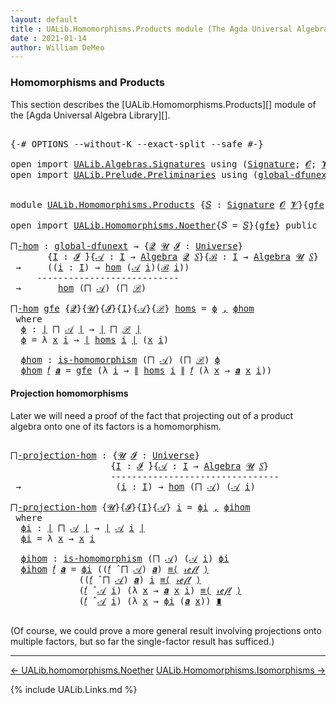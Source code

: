 ```yaml
---
layout: default
title : UALib.Homomorphisms.Products module (The Agda Universal Algebra Library)
date : 2021-01-14
author: William DeMeo
---
```


### <a id="homomorphisms-and-products">Homomorphisms and Products</a>

This section describes the [UALib.Homomorphisms.Products][] module of the [Agda Universal Algebra Library][].

<pre class="Agda">

<a id="343" class="Symbol">{-#</a> <a id="347" class="Keyword">OPTIONS</a> <a id="355" class="Pragma">--without-K</a> <a id="367" class="Pragma">--exact-split</a> <a id="381" class="Pragma">--safe</a> <a id="388" class="Symbol">#-}</a>

<a id="393" class="Keyword">open</a> <a id="398" class="Keyword">import</a> <a id="405" href="UALib.Algebras.Signatures.html" class="Module">UALib.Algebras.Signatures</a> <a id="431" class="Keyword">using</a> <a id="437" class="Symbol">(</a><a id="438" href="UALib.Algebras.Signatures.html#1452" class="Function">Signature</a><a id="447" class="Symbol">;</a> <a id="449" href="universes.html#613" class="Generalizable">𝓞</a><a id="450" class="Symbol">;</a> <a id="452" href="universes.html#617" class="Generalizable">𝓥</a><a id="453" class="Symbol">)</a>
<a id="455" class="Keyword">open</a> <a id="460" class="Keyword">import</a> <a id="467" href="UALib.Prelude.Preliminaries.html" class="Module">UALib.Prelude.Preliminaries</a> <a id="495" class="Keyword">using</a> <a id="501" class="Symbol">(</a><a id="502" href="MGS-Subsingleton-Theorems.html#3468" class="Function">global-dfunext</a><a id="516" class="Symbol">)</a>


<a id="520" class="Keyword">module</a> <a id="527" href="UALib.Homomorphisms.Products.html" class="Module">UALib.Homomorphisms.Products</a> <a id="556" class="Symbol">{</a><a id="557" href="UALib.Homomorphisms.Products.html#557" class="Bound">𝑆</a> <a id="559" class="Symbol">:</a> <a id="561" href="UALib.Algebras.Signatures.html#1452" class="Function">Signature</a> <a id="571" href="universes.html#613" class="Generalizable">𝓞</a> <a id="573" href="universes.html#617" class="Generalizable">𝓥</a><a id="574" class="Symbol">}{</a><a id="576" href="UALib.Homomorphisms.Products.html#576" class="Bound">gfe</a> <a id="580" class="Symbol">:</a> <a id="582" href="MGS-Subsingleton-Theorems.html#3468" class="Function">global-dfunext</a><a id="596" class="Symbol">}</a> <a id="598" class="Keyword">where</a>

<a id="605" class="Keyword">open</a> <a id="610" class="Keyword">import</a> <a id="617" href="UALib.Homomorphisms.Noether.html" class="Module">UALib.Homomorphisms.Noether</a><a id="644" class="Symbol">{</a><a id="645" class="Argument">𝑆</a> <a id="647" class="Symbol">=</a> <a id="649" href="UALib.Homomorphisms.Products.html#557" class="Bound">𝑆</a><a id="650" class="Symbol">}{</a><a id="652" href="UALib.Homomorphisms.Products.html#576" class="Bound">gfe</a><a id="655" class="Symbol">}</a> <a id="657" class="Keyword">public</a>

<a id="⨅-hom"></a><a id="665" href="UALib.Homomorphisms.Products.html#665" class="Function">⨅-hom</a> <a id="671" class="Symbol">:</a> <a id="673" href="MGS-Subsingleton-Theorems.html#3468" class="Function">global-dfunext</a> <a id="688" class="Symbol">→</a> <a id="690" class="Symbol">{</a><a id="691" href="UALib.Homomorphisms.Products.html#691" class="Bound">𝓠</a> <a id="693" href="UALib.Homomorphisms.Products.html#693" class="Bound">𝓤</a> <a id="695" href="UALib.Homomorphisms.Products.html#695" class="Bound">𝓘</a> <a id="697" class="Symbol">:</a> <a id="699" href="universes.html#551" class="Function">Universe</a><a id="707" class="Symbol">}</a>
       <a id="716" class="Symbol">{</a><a id="717" href="UALib.Homomorphisms.Products.html#717" class="Bound">I</a> <a id="719" class="Symbol">:</a> <a id="721" href="UALib.Homomorphisms.Products.html#695" class="Bound">𝓘</a> <a id="723" href="universes.html#758" class="Function Operator">̇</a><a id="724" class="Symbol">}{</a><a id="726" href="UALib.Homomorphisms.Products.html#726" class="Bound">𝒜</a> <a id="728" class="Symbol">:</a> <a id="730" href="UALib.Homomorphisms.Products.html#717" class="Bound">I</a> <a id="732" class="Symbol">→</a> <a id="734" href="UALib.Algebras.Algebras.html#811" class="Function">Algebra</a> <a id="742" href="UALib.Homomorphisms.Products.html#691" class="Bound">𝓠</a> <a id="744" href="UALib.Homomorphisms.Products.html#557" class="Bound">𝑆</a><a id="745" class="Symbol">}{</a><a id="747" href="UALib.Homomorphisms.Products.html#747" class="Bound">ℬ</a> <a id="749" class="Symbol">:</a> <a id="751" href="UALib.Homomorphisms.Products.html#717" class="Bound">I</a> <a id="753" class="Symbol">→</a> <a id="755" href="UALib.Algebras.Algebras.html#811" class="Function">Algebra</a> <a id="763" href="UALib.Homomorphisms.Products.html#693" class="Bound">𝓤</a> <a id="765" href="UALib.Homomorphisms.Products.html#557" class="Bound">𝑆</a><a id="766" class="Symbol">}</a>
 <a id="769" class="Symbol">→</a>     <a id="775" class="Symbol">((</a><a id="777" href="UALib.Homomorphisms.Products.html#777" class="Bound">i</a> <a id="779" class="Symbol">:</a> <a id="781" href="UALib.Homomorphisms.Products.html#717" class="Bound">I</a><a id="782" class="Symbol">)</a> <a id="784" class="Symbol">→</a> <a id="786" href="UALib.Homomorphisms.Basic.html#1941" class="Function">hom</a> <a id="790" class="Symbol">(</a><a id="791" href="UALib.Homomorphisms.Products.html#726" class="Bound">𝒜</a> <a id="793" href="UALib.Homomorphisms.Products.html#777" class="Bound">i</a><a id="794" class="Symbol">)(</a><a id="796" href="UALib.Homomorphisms.Products.html#747" class="Bound">ℬ</a> <a id="798" href="UALib.Homomorphisms.Products.html#777" class="Bound">i</a><a id="799" class="Symbol">))</a>
     <a id="807" class="Comment">---------------------------</a>
 <a id="836" class="Symbol">→</a>       <a id="844" href="UALib.Homomorphisms.Basic.html#1941" class="Function">hom</a> <a id="848" class="Symbol">(</a><a id="849" href="UALib.Algebras.Products.html#678" class="Function">⨅</a> <a id="851" href="UALib.Homomorphisms.Products.html#726" class="Bound">𝒜</a><a id="852" class="Symbol">)</a> <a id="854" class="Symbol">(</a><a id="855" href="UALib.Algebras.Products.html#678" class="Function">⨅</a> <a id="857" href="UALib.Homomorphisms.Products.html#747" class="Bound">ℬ</a><a id="858" class="Symbol">)</a>

<a id="861" href="UALib.Homomorphisms.Products.html#665" class="Function">⨅-hom</a> <a id="867" href="UALib.Homomorphisms.Products.html#867" class="Bound">gfe</a> <a id="871" class="Symbol">{</a><a id="872" href="UALib.Homomorphisms.Products.html#872" class="Bound">𝓠</a><a id="873" class="Symbol">}{</a><a id="875" href="UALib.Homomorphisms.Products.html#875" class="Bound">𝓤</a><a id="876" class="Symbol">}{</a><a id="878" href="UALib.Homomorphisms.Products.html#878" class="Bound">𝓘</a><a id="879" class="Symbol">}{</a><a id="881" href="UALib.Homomorphisms.Products.html#881" class="Bound">I</a><a id="882" class="Symbol">}{</a><a id="884" href="UALib.Homomorphisms.Products.html#884" class="Bound">𝒜</a><a id="885" class="Symbol">}{</a><a id="887" href="UALib.Homomorphisms.Products.html#887" class="Bound">ℬ</a><a id="888" class="Symbol">}</a> <a id="890" href="UALib.Homomorphisms.Products.html#890" class="Bound">homs</a> <a id="895" class="Symbol">=</a> <a id="897" href="UALib.Homomorphisms.Products.html#915" class="Function">ϕ</a> <a id="899" href="UALib.Prelude.Preliminaries.html#5814" class="InductiveConstructor Operator">,</a> <a id="901" href="UALib.Homomorphisms.Products.html#971" class="Function">ϕhom</a>
 <a id="907" class="Keyword">where</a>
  <a id="915" href="UALib.Homomorphisms.Products.html#915" class="Function">ϕ</a> <a id="917" class="Symbol">:</a> <a id="919" href="UALib.Prelude.Preliminaries.html#10288" class="Function Operator">∣</a> <a id="921" href="UALib.Algebras.Products.html#678" class="Function">⨅</a> <a id="923" href="UALib.Homomorphisms.Products.html#884" class="Bound">𝒜</a> <a id="925" href="UALib.Prelude.Preliminaries.html#10288" class="Function Operator">∣</a> <a id="927" class="Symbol">→</a> <a id="929" href="UALib.Prelude.Preliminaries.html#10288" class="Function Operator">∣</a> <a id="931" href="UALib.Algebras.Products.html#678" class="Function">⨅</a> <a id="933" href="UALib.Homomorphisms.Products.html#887" class="Bound">ℬ</a> <a id="935" href="UALib.Prelude.Preliminaries.html#10288" class="Function Operator">∣</a>
  <a id="939" href="UALib.Homomorphisms.Products.html#915" class="Function">ϕ</a> <a id="941" class="Symbol">=</a> <a id="943" class="Symbol">λ</a> <a id="945" href="UALib.Homomorphisms.Products.html#945" class="Bound">x</a> <a id="947" href="UALib.Homomorphisms.Products.html#947" class="Bound">i</a> <a id="949" class="Symbol">→</a> <a id="951" href="UALib.Prelude.Preliminaries.html#10288" class="Function Operator">∣</a> <a id="953" href="UALib.Homomorphisms.Products.html#890" class="Bound">homs</a> <a id="958" href="UALib.Homomorphisms.Products.html#947" class="Bound">i</a> <a id="960" href="UALib.Prelude.Preliminaries.html#10288" class="Function Operator">∣</a> <a id="962" class="Symbol">(</a><a id="963" href="UALib.Homomorphisms.Products.html#945" class="Bound">x</a> <a id="965" href="UALib.Homomorphisms.Products.html#947" class="Bound">i</a><a id="966" class="Symbol">)</a>

  <a id="971" href="UALib.Homomorphisms.Products.html#971" class="Function">ϕhom</a> <a id="976" class="Symbol">:</a> <a id="978" href="UALib.Homomorphisms.Basic.html#1769" class="Function">is-homomorphism</a> <a id="994" class="Symbol">(</a><a id="995" href="UALib.Algebras.Products.html#678" class="Function">⨅</a> <a id="997" href="UALib.Homomorphisms.Products.html#884" class="Bound">𝒜</a><a id="998" class="Symbol">)</a> <a id="1000" class="Symbol">(</a><a id="1001" href="UALib.Algebras.Products.html#678" class="Function">⨅</a> <a id="1003" href="UALib.Homomorphisms.Products.html#887" class="Bound">ℬ</a><a id="1004" class="Symbol">)</a> <a id="1006" href="UALib.Homomorphisms.Products.html#915" class="Function">ϕ</a>
  <a id="1010" href="UALib.Homomorphisms.Products.html#971" class="Function">ϕhom</a> <a id="1015" href="UALib.Homomorphisms.Products.html#1015" class="Bound">𝑓</a> <a id="1017" href="UALib.Homomorphisms.Products.html#1017" class="Bound">𝒂</a> <a id="1019" class="Symbol">=</a> <a id="1021" href="UALib.Homomorphisms.Products.html#867" class="Bound">gfe</a> <a id="1025" class="Symbol">(λ</a> <a id="1028" href="UALib.Homomorphisms.Products.html#1028" class="Bound">i</a> <a id="1030" class="Symbol">→</a> <a id="1032" href="UALib.Prelude.Preliminaries.html#10366" class="Function Operator">∥</a> <a id="1034" href="UALib.Homomorphisms.Products.html#890" class="Bound">homs</a> <a id="1039" href="UALib.Homomorphisms.Products.html#1028" class="Bound">i</a> <a id="1041" href="UALib.Prelude.Preliminaries.html#10366" class="Function Operator">∥</a> <a id="1043" href="UALib.Homomorphisms.Products.html#1015" class="Bound">𝑓</a> <a id="1045" class="Symbol">(λ</a> <a id="1048" href="UALib.Homomorphisms.Products.html#1048" class="Bound">x</a> <a id="1050" class="Symbol">→</a> <a id="1052" href="UALib.Homomorphisms.Products.html#1017" class="Bound">𝒂</a> <a id="1054" href="UALib.Homomorphisms.Products.html#1048" class="Bound">x</a> <a id="1056" href="UALib.Homomorphisms.Products.html#1028" class="Bound">i</a><a id="1057" class="Symbol">))</a>
</pre>

#### Projection homomorphisms

Later we will need a proof of the fact that projecting out of a product algebra onto one of its factors is a homomorphism.

<pre class="Agda">

<a id="⨅-projection-hom"></a><a id="1241" href="UALib.Homomorphisms.Products.html#1241" class="Function">⨅-projection-hom</a> <a id="1258" class="Symbol">:</a> <a id="1260" class="Symbol">{</a><a id="1261" href="UALib.Homomorphisms.Products.html#1261" class="Bound">𝓤</a> <a id="1263" href="UALib.Homomorphisms.Products.html#1263" class="Bound">𝓘</a> <a id="1265" class="Symbol">:</a> <a id="1267" href="universes.html#551" class="Function">Universe</a><a id="1275" class="Symbol">}</a>
                   <a id="1296" class="Symbol">{</a><a id="1297" href="UALib.Homomorphisms.Products.html#1297" class="Bound">I</a> <a id="1299" class="Symbol">:</a> <a id="1301" href="UALib.Homomorphisms.Products.html#1263" class="Bound">𝓘</a> <a id="1303" href="universes.html#758" class="Function Operator">̇</a><a id="1304" class="Symbol">}{</a><a id="1306" href="UALib.Homomorphisms.Products.html#1306" class="Bound">𝒜</a> <a id="1308" class="Symbol">:</a> <a id="1310" href="UALib.Homomorphisms.Products.html#1297" class="Bound">I</a> <a id="1312" class="Symbol">→</a> <a id="1314" href="UALib.Algebras.Algebras.html#811" class="Function">Algebra</a> <a id="1322" href="UALib.Homomorphisms.Products.html#1261" class="Bound">𝓤</a> <a id="1324" href="UALib.Homomorphisms.Products.html#557" class="Bound">𝑆</a><a id="1325" class="Symbol">}</a>
                   <a id="1346" class="Comment">--------------------------------</a>
 <a id="1380" class="Symbol">→</a>                  <a id="1399" class="Symbol">(</a><a id="1400" href="UALib.Homomorphisms.Products.html#1400" class="Bound">i</a> <a id="1402" class="Symbol">:</a> <a id="1404" href="UALib.Homomorphisms.Products.html#1297" class="Bound">I</a><a id="1405" class="Symbol">)</a> <a id="1407" class="Symbol">→</a> <a id="1409" href="UALib.Homomorphisms.Basic.html#1941" class="Function">hom</a> <a id="1413" class="Symbol">(</a><a id="1414" href="UALib.Algebras.Products.html#678" class="Function">⨅</a> <a id="1416" href="UALib.Homomorphisms.Products.html#1306" class="Bound">𝒜</a><a id="1417" class="Symbol">)</a> <a id="1419" class="Symbol">(</a><a id="1420" href="UALib.Homomorphisms.Products.html#1306" class="Bound">𝒜</a> <a id="1422" href="UALib.Homomorphisms.Products.html#1400" class="Bound">i</a><a id="1423" class="Symbol">)</a>

<a id="1426" href="UALib.Homomorphisms.Products.html#1241" class="Function">⨅-projection-hom</a> <a id="1443" class="Symbol">{</a><a id="1444" href="UALib.Homomorphisms.Products.html#1444" class="Bound">𝓤</a><a id="1445" class="Symbol">}{</a><a id="1447" href="UALib.Homomorphisms.Products.html#1447" class="Bound">𝓘</a><a id="1448" class="Symbol">}{</a><a id="1450" href="UALib.Homomorphisms.Products.html#1450" class="Bound">I</a><a id="1451" class="Symbol">}{</a><a id="1453" href="UALib.Homomorphisms.Products.html#1453" class="Bound">𝒜</a><a id="1454" class="Symbol">}</a> <a id="1456" href="UALib.Homomorphisms.Products.html#1456" class="Bound">i</a> <a id="1458" class="Symbol">=</a> <a id="1460" href="UALib.Homomorphisms.Products.html#1480" class="Function">ϕi</a> <a id="1463" href="UALib.Prelude.Preliminaries.html#5814" class="InductiveConstructor Operator">,</a> <a id="1465" href="UALib.Homomorphisms.Products.html#1523" class="Function">ϕihom</a>
 <a id="1472" class="Keyword">where</a>
  <a id="1480" href="UALib.Homomorphisms.Products.html#1480" class="Function">ϕi</a> <a id="1483" class="Symbol">:</a> <a id="1485" href="UALib.Prelude.Preliminaries.html#10288" class="Function Operator">∣</a> <a id="1487" href="UALib.Algebras.Products.html#678" class="Function">⨅</a> <a id="1489" href="UALib.Homomorphisms.Products.html#1453" class="Bound">𝒜</a> <a id="1491" href="UALib.Prelude.Preliminaries.html#10288" class="Function Operator">∣</a> <a id="1493" class="Symbol">→</a> <a id="1495" href="UALib.Prelude.Preliminaries.html#10288" class="Function Operator">∣</a> <a id="1497" href="UALib.Homomorphisms.Products.html#1453" class="Bound">𝒜</a> <a id="1499" href="UALib.Homomorphisms.Products.html#1456" class="Bound">i</a> <a id="1501" href="UALib.Prelude.Preliminaries.html#10288" class="Function Operator">∣</a>
  <a id="1505" href="UALib.Homomorphisms.Products.html#1480" class="Function">ϕi</a> <a id="1508" class="Symbol">=</a> <a id="1510" class="Symbol">λ</a> <a id="1512" href="UALib.Homomorphisms.Products.html#1512" class="Bound">x</a> <a id="1514" class="Symbol">→</a> <a id="1516" href="UALib.Homomorphisms.Products.html#1512" class="Bound">x</a> <a id="1518" href="UALib.Homomorphisms.Products.html#1456" class="Bound">i</a>

  <a id="1523" href="UALib.Homomorphisms.Products.html#1523" class="Function">ϕihom</a> <a id="1529" class="Symbol">:</a> <a id="1531" href="UALib.Homomorphisms.Basic.html#1769" class="Function">is-homomorphism</a> <a id="1547" class="Symbol">(</a><a id="1548" href="UALib.Algebras.Products.html#678" class="Function">⨅</a> <a id="1550" href="UALib.Homomorphisms.Products.html#1453" class="Bound">𝒜</a><a id="1551" class="Symbol">)</a> <a id="1553" class="Symbol">(</a><a id="1554" href="UALib.Homomorphisms.Products.html#1453" class="Bound">𝒜</a> <a id="1556" href="UALib.Homomorphisms.Products.html#1456" class="Bound">i</a><a id="1557" class="Symbol">)</a> <a id="1559" href="UALib.Homomorphisms.Products.html#1480" class="Function">ϕi</a>
  <a id="1564" href="UALib.Homomorphisms.Products.html#1523" class="Function">ϕihom</a> <a id="1570" href="UALib.Homomorphisms.Products.html#1570" class="Bound">𝑓</a> <a id="1572" href="UALib.Homomorphisms.Products.html#1572" class="Bound">𝒂</a> <a id="1574" class="Symbol">=</a> <a id="1576" href="UALib.Homomorphisms.Products.html#1480" class="Function">ϕi</a> <a id="1579" class="Symbol">((</a><a id="1581" href="UALib.Homomorphisms.Products.html#1570" class="Bound">𝑓</a> <a id="1583" href="UALib.Algebras.Algebras.html#3426" class="Function Operator">̂</a> <a id="1585" href="UALib.Algebras.Products.html#678" class="Function">⨅</a> <a id="1587" href="UALib.Homomorphisms.Products.html#1453" class="Bound">𝒜</a><a id="1588" class="Symbol">)</a> <a id="1590" href="UALib.Homomorphisms.Products.html#1572" class="Bound">𝒂</a><a id="1591" class="Symbol">)</a> <a id="1593" href="MGS-MLTT.html#5997" class="Function Operator">≡⟨</a> <a id="1596" href="MGS-MLTT.html#4221" class="InductiveConstructor">𝓇ℯ𝒻𝓁</a> <a id="1601" href="MGS-MLTT.html#5997" class="Function Operator">⟩</a>
             <a id="1616" class="Symbol">((</a><a id="1618" href="UALib.Homomorphisms.Products.html#1570" class="Bound">𝑓</a> <a id="1620" href="UALib.Algebras.Algebras.html#3426" class="Function Operator">̂</a> <a id="1622" href="UALib.Algebras.Products.html#678" class="Function">⨅</a> <a id="1624" href="UALib.Homomorphisms.Products.html#1453" class="Bound">𝒜</a><a id="1625" class="Symbol">)</a> <a id="1627" href="UALib.Homomorphisms.Products.html#1572" class="Bound">𝒂</a><a id="1628" class="Symbol">)</a> <a id="1630" href="UALib.Homomorphisms.Products.html#1456" class="Bound">i</a> <a id="1632" href="MGS-MLTT.html#5997" class="Function Operator">≡⟨</a> <a id="1635" href="MGS-MLTT.html#4221" class="InductiveConstructor">𝓇ℯ𝒻𝓁</a> <a id="1640" href="MGS-MLTT.html#5997" class="Function Operator">⟩</a>
             <a id="1655" class="Symbol">(</a><a id="1656" href="UALib.Homomorphisms.Products.html#1570" class="Bound">𝑓</a> <a id="1658" href="UALib.Algebras.Algebras.html#3426" class="Function Operator">̂</a> <a id="1660" href="UALib.Homomorphisms.Products.html#1453" class="Bound">𝒜</a> <a id="1662" href="UALib.Homomorphisms.Products.html#1456" class="Bound">i</a><a id="1663" class="Symbol">)</a> <a id="1665" class="Symbol">(λ</a> <a id="1668" href="UALib.Homomorphisms.Products.html#1668" class="Bound">x</a> <a id="1670" class="Symbol">→</a> <a id="1672" href="UALib.Homomorphisms.Products.html#1572" class="Bound">𝒂</a> <a id="1674" href="UALib.Homomorphisms.Products.html#1668" class="Bound">x</a> <a id="1676" href="UALib.Homomorphisms.Products.html#1456" class="Bound">i</a><a id="1677" class="Symbol">)</a> <a id="1679" href="MGS-MLTT.html#5997" class="Function Operator">≡⟨</a> <a id="1682" href="MGS-MLTT.html#4221" class="InductiveConstructor">𝓇ℯ𝒻𝓁</a> <a id="1687" href="MGS-MLTT.html#5997" class="Function Operator">⟩</a>
             <a id="1702" class="Symbol">(</a><a id="1703" href="UALib.Homomorphisms.Products.html#1570" class="Bound">𝑓</a> <a id="1705" href="UALib.Algebras.Algebras.html#3426" class="Function Operator">̂</a> <a id="1707" href="UALib.Homomorphisms.Products.html#1453" class="Bound">𝒜</a> <a id="1709" href="UALib.Homomorphisms.Products.html#1456" class="Bound">i</a><a id="1710" class="Symbol">)</a> <a id="1712" class="Symbol">(λ</a> <a id="1715" href="UALib.Homomorphisms.Products.html#1715" class="Bound">x</a> <a id="1717" class="Symbol">→</a> <a id="1719" href="UALib.Homomorphisms.Products.html#1480" class="Function">ϕi</a> <a id="1722" class="Symbol">(</a><a id="1723" href="UALib.Homomorphisms.Products.html#1572" class="Bound">𝒂</a> <a id="1725" href="UALib.Homomorphisms.Products.html#1715" class="Bound">x</a><a id="1726" class="Symbol">))</a> <a id="1729" href="MGS-MLTT.html#6079" class="Function Operator">∎</a>

</pre>

(Of course, we could prove a more general result involving projections onto multiple factors, but so far the single-factor result has sufficed.)

--------------------------------------

[← UALib.homomorphisms.Noether](UALib.Homomorphisms.Noether.html)
<span style="float:right;">[UALib.Homomorphisms.Isomorphisms →](UALib.Homomorphisms.Isomorphisms.html)</span>

{% include UALib.Links.md %}

